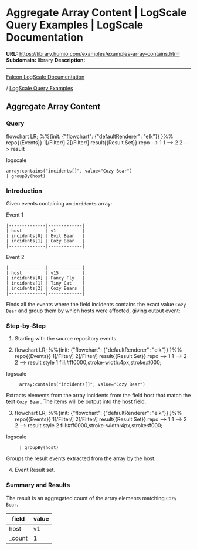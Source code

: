 # Aggregate Array Content | LogScale Query Examples | LogScale Documentation

**URL:** https://library.humio.com/examples/examples-array-contains.html
**Subdomain:** library
**Description:** 

---

[Falcon LogScale Documentation](https://library.humio.com)

/ [LogScale Query Examples](examples.html)

## Aggregate Array Content

### Query

flowchart LR; %%{init: {"flowchart": {"defaultRenderer": "elk"}} }%% repo{{Events}} 1[/Filter/] 2[/Filter/] result{{Result Set}} repo --> 1 1 --> 2 2 --> result

logscale
    
    
    array:contains("incidents[]", value="Cozy Bear")
    | groupBy(host)

### Introduction

Given events containing an `incidents` array: 

Event 1 
    
    
    |--------------|-------------|
    | host         | v1          |
    | incidents[0] | Evil Bear   |
    | incidents[1] | Cozy Bear   |
    |--------------|-------------|

Event 2 
    
    
    |--------------|-------------|
    | host         | v15         |
    | incidents[0] | Fancy Fly   |
    | incidents[1] | Tiny Cat    |
    | incidents[2] | Cozy Bears  |
    |--------------|-------------|

Finds all the events where the field incidents contains the exact value `Cozy Bear` and group them by which hosts were affected, giving output event: 

### Step-by-Step

  1. Starting with the source repository events.

  2. flowchart LR; %%{init: {"flowchart": {"defaultRenderer": "elk"}} }%% repo{{Events}} 1[/Filter/] 2[/Filter/] result{{Result Set}} repo --> 1 1 --> 2 2 --> result style 1 fill:#ff0000,stroke-width:4px,stroke:#000;

logscale
         
         array:contains("incidents[]", value="Cozy Bear")

Extracts elements from the array incidents from the field host that match the text `Cozy Bear`. The items will be output into the host field. 

  3. flowchart LR; %%{init: {"flowchart": {"defaultRenderer": "elk"}} }%% repo{{Events}} 1[/Filter/] 2[/Filter/] result{{Result Set}} repo --> 1 1 --> 2 2 --> result style 2 fill:#ff0000,stroke-width:4px,stroke:#000;

logscale
         
         | groupBy(host)

Groups the result events extracted from the array by the host. 

  4. Event Result set.




### Summary and Results

The result is an aggregated count of the array elements matching `Cozy Bear`. 

field| value  
---|---  
host| v1  
_count| 1
